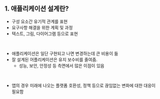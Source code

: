 ## 1. 애플리케이션 설계란?

- 구성 요소간 유기적 관계를 표현
- 요구사항 해결을 위한 계획 및 과정
- 텍스트, 그림, 다이어그램 등으로 표현

<br/>

- 애플리케이션은 일단 구현되고 나면 변경하는데 큰 비용이 듦
- 잘 설계된 어플리케이션은 유지 보수비를 줄여줌.
    - 성능, 보안, 안정성 등 측면에서 많은 이점이 있음

<br/>

- 앱의 경우 미래에 나오는 플랫폼 호환성, 정책 등으로 끊임없는 변화에 대한 대응이 필요함

